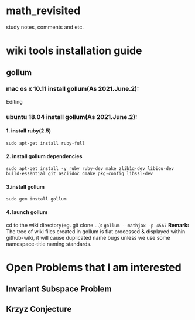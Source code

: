 # math_revisited
study notes, comments and etc.

# wiki tools installation guide
## gollum
### mac os x 10.11 install gollum(As 2021.June.2):
Editing
### ubuntu 18.04 install gollum(As 2021.June.2):
#### 1. install ruby(2.5)
`sudo apt-get install ruby-full`
#### 2. install gollum dependencies
`sudo apt-get install -y ruby ruby-dev make zlib1g-dev libicu-dev build-essential git asciidoc cmake pkg-config libssl-dev`
#### 3.install gollum  
`sudo gem install gollum`
#### 4. launch gollum
cd to the wiki directory(eg. git clone ...):
`gollum --mathjax -p 4567` 
**Remark:** The tree of wiki files created in gollum is flat processed & displayed within github-wiki, it will cause duplicated name bugs unless we use some namespace-title naming standards.

# Open Problems that I am interested
## Invariant Subspace Problem
## Krzyz Conjecture
